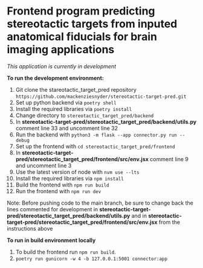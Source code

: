 # Frontend program predicting stereotactic targets from inputed anatomical fiducials for brain imaging applications

*This application is currently in development*

**To run the development environment:**

1. Git clone the stareotactic_target_pred repository `https://github.com/mackenziesnyder/stereotactic-target-pred.git`
2. Set up python backend via `poetry shell`
3. Install the required libraries via `poetry install`
4. Change directory to `stereotactic_target_pred/backend`
5. In **stereotactic-target-pred/stereotactic_target_pred/backend/utils.py** comment line 33 and uncomment line 32
6. Run the backend with `python3 -m flask --app connector.py run --debug`
7. Set up the frontend with `cd stereotactic_target_pred/frontend`
8. In **stereotactic-target-pred/stereotactic_target_pred/frontend/src/env.jsx** comment line 9 and uncomment line 3
6. Use the latest version of node with `nvm use --lts`
7. Install the required libraries via `npm install`
8. Build the frontend with `npm run build`
8. Run the frontend with `npm run dev`

Note: Before pushing code to the main branch, be sure to change back the lines commented for development in **stereotactic-target-pred/stereotactic_target_pred/backend/utils.py** and in **stereotactic-target-pred/stereotactic_target_pred/frontend/src/env.jsx** from the instructions above

**To run in build environment locally**
1. To build the frontend run `npm run build`.
2. `poetry run gunicorn -w 4 -b 127.0.0.1:5001 connector:app`
